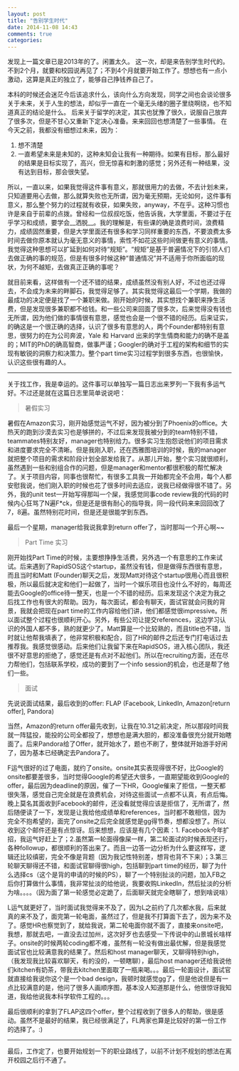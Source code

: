 ```yaml
---
layout: post
title: "告别学生时代"
date: 2014-11-08 14:43
comments: true
categories: 
---
```


发现上一篇文章已是2013年的了。闲置太久。
这一次，却是来告别学生时代的。不到2个月，就要和校园说再见了；不到4个月就要开始工作了。想想也有一点小激动，这算是真正的独立了，能够自己挣钱养自己了。
<!-- more -->
本科的时候还会迷茫今后该追求什么，该向什么方向发现，同学之间也会谈论很多关于未来，关于人生的想法，却似乎一直在一个毫无头绪的圈子里绕啊绕，也不知道真正的结论是什么。
后来关于留学的决定，其实也犹豫了很久，说服自己放弃了很多次，但是不甘心又重新下定决心准备。来来回回也想清楚了一些事情。
在今天之前，我都没有细想过未来，因为：

1. 想不清楚
2. 一直希望未来是未知的，这种未知会让我有一种期待。如果有目标，那么最好的结果是目标实现了，高兴，但无惊喜和刺激的感觉；另外还有一种结果，没有达到目标，那会很失望。

所以，一直以来，如果我觉得这件事有意义，那就很用力的去做，不去计划未来，只知道要用心去做，那么就算失败也无所谓，因为毫无预期，无论如何，这件事有意义，那么整个努力的过程就有收获，如果失败，anyway，不在乎。这种习惯也许是来自于前辈的点拨。曾经和一位叔叔吃饭，他告诉我，大学里面，不要过于在乎学习和成绩，要学会__洒脱__。我的理解是，有些课的确是浪费时间，浪费精力，成绩固然重要，但是大学里面还有很多和学习同样重要的东西，不要浪费太多时间去做你原本就认为毫无意义的事情，索性不如花这些时间做更有意义的事情。我觉得这种思想可以扩延到如何对待“规矩”。“规矩”是基于普遍情况下的引领人们去做正确的事的规范，但是有很多时候这种“普通情况”并不适用于你所面临的现状，为何不越矩，去做真正正确的事呢？

就目前来看，这样做有一个还不错的结果，成绩虽然没有别人好，不过也还过得去，不会成为未来的畔脚石，我觉得足够了。其实我觉得这最后一个学期，我做的最成功的决定便是找了一个兼职来做。刚开始的时候，其实想找个兼职来挣生活费，但是发现很多兼职都不给钱。和一些公司来回面了很多次，后来觉得没有钱也无所谓，因为他们做的事情很有意思，感觉也会是一个很不错的经历。后来证实，的确这是一个很正确的选择，认识了很多有意思的人，两个Founder都特别有意思，很努力的在为公司奔波，Yale 和 Harvard 出来的学生情商和能力的确不是盖的；MIT的PhD的确高智商，做事严谨；Googler的确对于工程的架构和细节的实现有敏锐的洞察力和决策力。整个part time实习过程学到很多东西，也很愉快，认识这些很有趣的人。

---

关于找工作，我是幸运的。这件事可以单独写一篇日志出来罗列一下我有多运气好。不过还是就在这篇日志里简单说说吧：

>暑假实习

暑假在Amazon实习，刚开始感觉运气不好，因为被分到了Phoenix的office。大热天的跑到沙漠去实习也是够拼的，不过后来发现我被分到的team特别不错，teammates特别友好，manager也特别给力。很多实习生抱怨说他们的项目需求和进度要求完全不清晰。但是我刚入职，还在西雅图培训的时候，我的manager就把整个项目的需求和阶段计划全部发给我了。从那儿开始，整个实习就很顺利，虽然遇到一些和别组合作的问题，但是manager和mentor都很积极的帮忙解决了。关于项目内容，同事也很帮忙，有很多工具我一开始都完全不会用，每个人都安慰我说，他们刚入职的时候也花了很多时间去适应，说我已经做得很不错了。另外，我的unit test一开始写得那叫一个屎，我感觉同事code review我的代码的时候内心狂骂了N遍F*ck，但是还是很有耐心的指导我，同一段代码来来回回改了7，8遍。虽然特别花时间，但是还是很能学到东西。

最后一个星期，manager给我说我拿到return offer了，当时那叫一个开心啊~~

>Part Time 实习

刚开始找Part Time的时候，主要想挣挣生活费，另外选一个有意思的工作来试试。后来遇到了RapidSOS这个startup，虽然没有钱，但是做得东西很有意思，而且当时和Matt (Founder)聊天之后，发现Matt对待这个startup很用心而且很积极，所以最后就决定和他们一起做了，当时一个娱乐项目也没什么不好的，每周还能去Google的office待一整天，也是一个不错的经历。后来发现这个决定为我之后找工作也有很大的帮助。因为，每次面试，都会有聊天，面试官就会问我的背景，我就会把现在part time的工作内容给他们讲，他们都感觉很impressive。所以面试整个过程也很顺利开心。另外，有些公司让提交references，这边学习认识的外国人都不多，熟的就更少了。Matt算是一个比较熟的，而且title也不错，当时就让他帮我填表了，他非常积极和配合，回了HR的邮件之后还专门打电话过去推荐我。我感觉很感动。后来他们让我留下来在RapidSOS，进入核心团队，我还很不好意思的拒绝了，感觉还是有点对不起他们。所以在recruiting方面，还在尽力帮他们，包括联系学校，成功的要到了一个info session的机会，也还是帮了他们一些。

> 面试

先说说面试结果，最后收到的offer: FLAP (Facebook, LinkedIn, Amazon[return offer], Pandora)

当然，Amazon的return offer最先收到，让我在10.31之前决定，所以那段时间我就一阵猛投，能投的公司全都投了，想想也是满大胆的，都没准备很充分就开始瞎面了。后来Pandora给了Offer，就开始水了，题也不刷了，整体就开始游手好闲了，因为基本已经确定去Pandora了。

F运气很好的过了电面，就约了onsite。onsite其实表现得很不好，比Google的onsite都要差很多，当时觉得Google的希望还大很多，一直期望能收到Google的offer，最后因为deadline的原因，催了一下HR，Google催来了拒信，一整天都很失落，感觉自己完全就是在浪费机会，对待这些面试一点都不认真，有点后悔。晚上莫名其面收到Facebook的邮件，还没看就觉得应该是拒信了，无所谓了，然后随便读了一下，发现是让我给他成绩单和references，当时都不敢相信，因为完全不抱希望的，面完了onsite之后完全就感觉是gg得节奏，想都没想了。所以收到这个邮件还是有点惊讶。后来想想，应该是有几个因素：1. Facebook今年扩招，我运气好赶上了；2.虽然第一轮面得像屎一样，第二轮面试的时候表现还行，各种followup，都很顺利的答出来了。而且一边答一边分析为什么要这样写，逻辑还比较缜密，完全不像是背题（因为我记性特别差，想背也背不下来）；3.第三轮聊天聊得还不错，和面试官聊得很high，包括聊到part time的经历，聊了为什么选择cs（这个是背的申请的时候的PS），聊了一个特别扯淡的问题，加入FB之后你打算做什么事情，我非常扯淡的给他说，我要收购LinkedIn，然后扯淡的分析为啥。。。。（因为面了第一轮感觉必定跪了，后面聊天就完全瞎聊了，想到啥说啥）

L运气就更好了，当时面试我觉得来不及了，因为L之前约了几次都水我，后来就真的来不及了，面完第一轮电面，虽然过了，但是我不打算面下去了，因为来不及了。感觉HR也察觉到了，就给我说，第二轮电面你就不面了，直接来onsite吧，我想，那就去吧，一直没去过加州，这次好歹也去感受一下传说中的山景城长啥样子。onsite的时候两轮coding都不难，虽然有一轮没有做出最优解，但是我感觉面试官也比较满意我的结果了。然后和host manager聊天，又聊得特别high，（我发现我比较喜欢聊天，有的没的，一顿瞎聊），最后host manager还给我说他们kitchen有奶茶，带我去kitchen里面取了一瓶来喝。。。最后一轮面设计，面试官就直接给我说你这个是一个bad design，我顿时就感觉gg了，但是他说但是有一点比较满意的是，他问了很多人画顺序图，基本没人知道那是什么，他很惊讶我知道，我给他说我本科学软件工程的。。。

最后很顺利的拿到了FLAP这四个offer，整个过程收到了很多人的帮助，很是感动。虽然不是最好的结果，我已经很满足了，FL两家也算是比较好的第一份工作的选择了。:)

___

最后，工作定了，也要开始规划一下的职业路线了，以前不计划不规划的想法在离开校园之后行不通了。
